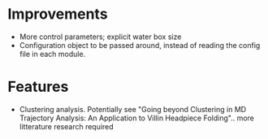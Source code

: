 Improvements
==

* More control parameters; explicit water box size
* Configuration object to be passed around, instead of reading the config file in each module.

Features
== 

* Clustering analysis. Potentially see "Going beyond Clustering in MD Trajectory Analysis: An Application to Villin Headpiece Folding".. more litterature research required
